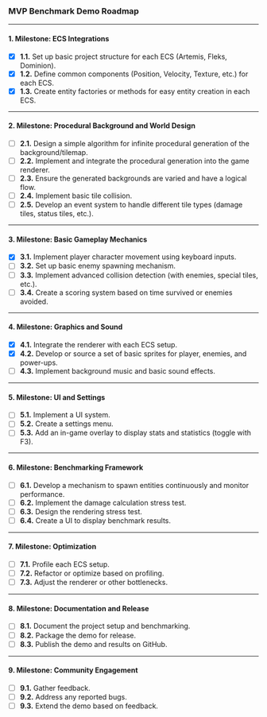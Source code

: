 ### **MVP Benchmark Demo Roadmap**

---

#### **1. Milestone: ECS Integrations**

- [x] **1.1.** Set up basic project structure for each ECS (Artemis, Fleks, Dominion).
- [x] **1.2.** Define common components (Position, Velocity, Texture, etc.) for each ECS.
- [x] **1.3.** Create entity factories or methods for easy entity creation in each ECS.

---

#### **2. Milestone: Procedural Background and World Design**

- [ ] **2.1.** Design a simple algorithm for infinite procedural generation of the background/tilemap.
- [ ] **2.2.** Implement and integrate the procedural generation into the game renderer.
- [ ] **2.3.** Ensure the generated backgrounds are varied and have a logical flow.
- [ ] **2.4.** Implement basic tile collision.
- [ ] **2.5.** Develop an event system to handle different tile types (damage tiles, status tiles, etc.).

---

#### **3. Milestone: Basic Gameplay Mechanics**

- [x] **3.1.** Implement player character movement using keyboard inputs.
- [ ] **3.2.** Set up basic enemy spawning mechanism.
- [ ] **3.3.** Implement advanced collision detection (with enemies, special tiles, etc.).
- [ ] **3.4.** Create a scoring system based on time survived or enemies avoided.

---

#### **4. Milestone: Graphics and Sound**

- [x] **4.1.** Integrate the renderer with each ECS setup.
- [x] **4.2.** Develop or source a set of basic sprites for player, enemies, and power-ups.
- [ ] **4.3.** Implement background music and basic sound effects.

---

#### **5. Milestone: UI and Settings**

- [ ] **5.1.** Implement a UI system.
- [ ] **5.2.** Create a settings menu.
- [ ] **5.3.** Add an in-game overlay to display stats and statistics (toggle with F3).

---

#### **6. Milestone: Benchmarking Framework**

- [ ] **6.1.** Develop a mechanism to spawn entities continuously and monitor performance.
- [ ] **6.2.** Implement the damage calculation stress test.
- [ ] **6.3.** Design the rendering stress test.
- [ ] **6.4.** Create a UI to display benchmark results.

---

#### **7. Milestone: Optimization**

- [ ] **7.1.** Profile each ECS setup.
- [ ] **7.2.** Refactor or optimize based on profiling.
- [ ] **7.3.** Adjust the renderer or other bottlenecks.

---

#### **8. Milestone: Documentation and Release**

- [ ] **8.1.** Document the project setup and benchmarking.
- [ ] **8.2.** Package the demo for release.
- [ ] **8.3.** Publish the demo and results on GitHub.

---

#### **9. Milestone: Community Engagement**

- [ ] **9.1.** Gather feedback.
- [ ] **9.2.** Address any reported bugs.
- [ ] **9.3.** Extend the demo based on feedback.
